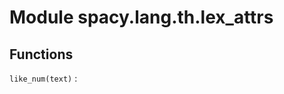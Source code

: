 Module spacy.lang.th.lex_attrs
==============================

Functions
---------

    
`like_num(text)`
: